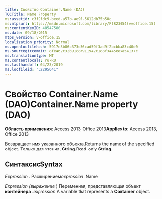```yaml
---
title: Свойство Container.Name (DAO)
TOCTitle: Name Property
ms:assetid: c3f9fdc9-beed-a57b-ae95-5612db75b50c
ms:mtpsurl: https://msdn.microsoft.com/library/Ff823054(v=office.15)
ms:contentKeyID: 48547580
ms.date: 09/18/2015
mtps_version: v=office.15
localization_priority: Normal
ms.openlocfilehash: 5917e3b86c373d86cad59f3ad9f2bcbba83c40d0
ms.sourcegitcommit: 8fe462c32b91c87911942c188f3445e85a54137c
ms.translationtype: MT
ms.contentlocale: ru-RU
ms.lasthandoff: 04/23/2019
ms.locfileid: "32295641"
---
```

# <a name="containername-property-dao"></a><span data-ttu-id="b9183-102">Свойство Container.Name (DAO)</span><span class="sxs-lookup"><span data-stu-id="b9183-102">Container.Name property (DAO)</span></span>


<span data-ttu-id="b9183-103">**Область применения**: Access 2013, Office 2013</span><span class="sxs-lookup"><span data-stu-id="b9183-103">**Applies to**: Access 2013, Office 2013</span></span>

<span data-ttu-id="b9183-104">Возвращает имя указанного объекта.</span><span class="sxs-lookup"><span data-stu-id="b9183-104">Returns the name of the specified object.</span></span> <span data-ttu-id="b9183-105">Только для чтения, **String**.</span><span class="sxs-lookup"><span data-stu-id="b9183-105">Read-only **String**.</span></span>

## <a name="syntax"></a><span data-ttu-id="b9183-106">Синтаксис</span><span class="sxs-lookup"><span data-stu-id="b9183-106">Syntax</span></span>

<span data-ttu-id="b9183-107">*Expression* . Расширением</span><span class="sxs-lookup"><span data-stu-id="b9183-107">*expression* .Name</span></span>

<span data-ttu-id="b9183-108">*Expression (выражение* ) Переменная, представляющая объект **контейнера** .</span><span class="sxs-lookup"><span data-stu-id="b9183-108">*expression* A variable that represents a **Container** object.</span></span>

